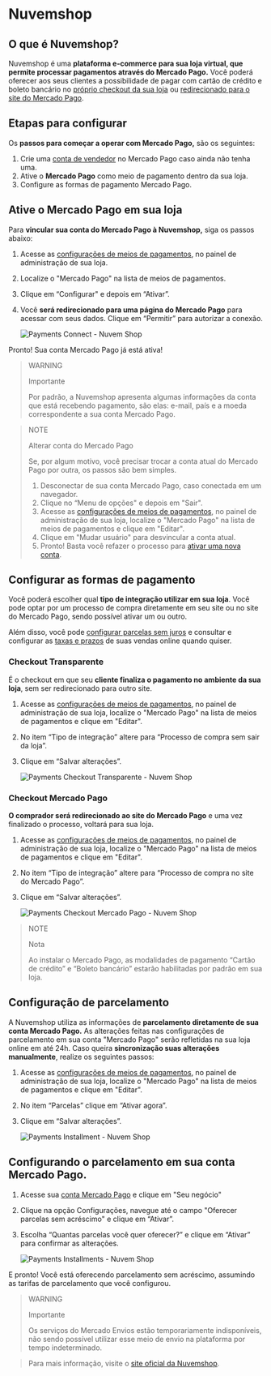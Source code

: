 # Nuvemshop

## O que é Nuvemshop?

Nuvemshop é uma **plataforma e-commerce para sua loja virtual, que permite processar pagamentos através do Mercado Pago.**
Você poderá oferecer aos seus clientes a possibilidade de pagar com cartão de crédito e boleto bancário no [próprio checkout da sua loja](#bookmark_checkout_transparente) ou [redirecionado para o site do Mercado Pago](#bookmark_checkout_mercado_pago).

## Etapas para configurar

Os **passos para começar a operar com Mercado Pago,** são os seguintes:

1. Crie uma [conta de vendedor](https://www.mercadopago.com.br/activities) no Mercado Pago caso ainda não tenha uma.
2. Ative o **Mercado Pago** como meio de pagamento dentro da sua loja.
3. Configure as formas de pagamento Mercado Pago.

## Ative o Mercado Pago em sua loja

Para **vincular sua conta do Mercado Pago à Nuvemshop,** siga os passos abaixo:

1. Acesse as [configurações de meios de pagamentos](https://lojavirtualnuvem.com.br/admin/payments/), no painel de administração de sua loja.
2. Localize o "Mercado Pago" na lista de meios de pagamentos.
3. Clique em “Configurar" e depois em “Ativar”. 
4. Você **será redirecionado para uma página do Mercado Pago** para acessar com seus dados. Clique em “Permitir” para autorizar a conexão.

    ![Payments Connect - Nuvem Shop](/images/nuvemshop/nuvemshop_connect_1.gif)

Pronto! Sua conta Mercado Pago já está ativa!

> WARNING
>
> Importante
>
> Por padrão, a Nuvemshop apresenta algumas informações da conta que está recebendo pagamento, são elas: e-mail, país e a moeda correspondente a sua conta Mercado Pago.

> NOTE
>
> Alterar conta do Mercado Pago
>
> Se, por algum motivo, você precisar trocar a conta atual do Mercado Pago por outra, os passos são bem simples.
>
> 1. Desconectar de sua conta Mercado Pago, caso conectada em um navegador.
> 2. Clique no “Menu de opções" e depois em "Sair".
> 3. Acesse as [configurações de meios de pagamentos](https://lojavirtualnuvem.com.br/admin/payments/), no painel de administração de sua loja, localize o "Mercado Pago" na lista de meios de pagamentos e clique em "Editar".
> 4. Clique em "Mudar usuário" para desvincular a conta atual.
> 5. Pronto! Basta você refazer o processo para [ativar uma nova conta](#bookmark_ative_o_mercado_pago_em_sua_loja).

## Configurar as formas de pagamento

Você poderá escolher qual **tipo de integração utilizar em sua loja**. Você pode optar por um processo de compra diretamente em seu site ou no site do Mercado Pago, sendo possível ativar um ou outro.

Além disso, você pode [configurar parcelas sem juros](#bookmark_configurando_o_parcelamento_em_sua_conta_mercado_pago) e consultar e configurar as [taxas e prazos](https://www.mercadopago.com.br/settings/release-options/) de suas vendas online quando quiser.

### Checkout Transparente

É o checkout em que seu **cliente finaliza o pagamento no ambiente da sua loja**, sem ser redirecionado para outro site.

1. Acesse as [configurações de meios de pagamentos](https://lojavirtualnuvem.com.br/admin/payments/), no painel de administração de sua loja, localize o "Mercado Pago" na lista de meios de pagamentos e clique em "Editar".
2. No item “Tipo de integração” altere para “Processo de compra sem sair da loja”.
3. Clique em “Salvar alterações”.

    ![Payments Checkout Transparente - Nuvem Shop](/images/nuvemshop/nuvemshop_checkout_transparente_1.gif)

### Checkout Mercado Pago

**O comprador será redirecionado ao site do Mercado Pago** e uma vez finalizado o processo, voltará para sua loja.

1. Acesse as [configurações de meios de pagamentos](https://lojavirtualnuvem.com.br/admin/payments/), no painel de administração de sua loja, localize o "Mercado Pago" na lista de meios de pagamentos e clique em "Editar".
2. No item “Tipo de integração” altere para “Processo de compra no site do Mercado Pago”.
3. Clique em “Salvar alterações”.

    ![Payments Checkout Mercado Pago - Nuvem Shop](/images/nuvemshop/nuvemshop_checkout_redirect_1.gif)

> NOTE
>
> Nota
>
> Ao instalar o Mercado Pago, as modalidades de pagamento “Cartão de crédito” e “Boleto bancário” estarão habilitadas por padrão em sua loja.

## Configuração de parcelamento

A Nuvemshop utiliza as informações de **parcelamento diretamente de sua conta Mercado Pago.**
As alterações feitas nas configurações de parcelamento em sua conta "Mercado Pago" serão refletidas na sua loja online em até 24h.
Caso queira **sincronização suas alterações manualmente**, realize os seguintes passos:

1. Acesse as [configurações de meios de pagamentos](https://lojavirtualnuvem.com.br/admin/payments/), no painel de administração de sua loja, localize o "Mercado Pago" na lista de meios de pagamentos e clique em "Editar".
2. No item “Parcelas” clique em “Ativar agora”.
3. Clique em “Salvar alterações”.

    ![Payments Installment - Nuvem Shop](/images/nuvemshop/nuvemshop-installments_1.gif)


## Configurando o parcelamento em sua conta Mercado Pago.

1. Acesse sua [conta Mercado Pago](https://www.mercadopago.com.br/business/) e clique em "Seu negócio"
2. Clique na opção Configurações, navegue até o campo "Oferecer parcelas sem acréscimo" e clique em “Ativar”.
3. Escolha “Quantas parcelas você quer oferecer?” e clique em “Ativar” para confirmar as alterações.

    ![Payments Installments - Nuvem Shop](/images/nuvemshop/nuvemshop-account-installments_1.gif)

E pronto! Você está oferecendo parcelamento sem acréscimo, assumindo as tarifas de parcelamento que você configurou.

> WARNING
>
> Importante
>
> Os serviços do Mercado Envios estão temporariamente indisponíveis, não sendo possível utilizar esse meio de envio na plataforma por tempo indeterminado.

> Para mais informação, visite o [site oficial da Nuvemshop](https://www.nuvemshop.com.br/).
